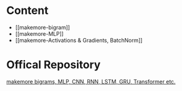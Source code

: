 # Content
- [[makemore-bigram]]
- [[makemore-MLP]]
- [[makemore-Activations & Gradients, BatchNorm]]

# Offical Repository
[makemore bigrams, MLP, CNN, RNN, LSTM, GRU, Transformer etc.](https://github.com/karpathy/makemore)
